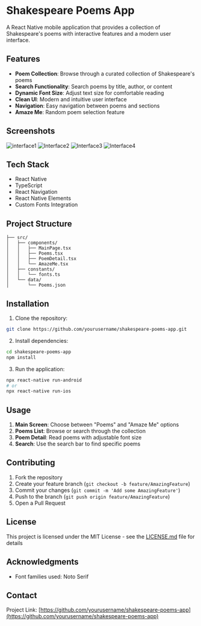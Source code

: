 # Shakespeare Poems App

A React Native mobile application that provides a collection of Shakespeare's poems with interactive features and a modern user interface.

## Features

- **Poem Collection**: Browse through a curated collection of Shakespeare's poems
- **Search Functionality**: Search poems by title, author, or content
- **Dynamic Font Size**: Adjust text size for comfortable reading
- **Clean UI**: Modern and intuitive user interface
- **Navigation**: Easy navigation between poems and sections
- **Amaze Me**: Random poem selection feature

## Screenshots

![interface1](https://github.com/user-attachments/assets/95a050bf-c368-4da6-934a-002901b8ef65)
![Interface2](https://github.com/user-attachments/assets/6ea837f8-24b3-47d4-b4fe-c27592f5ee66)
![Interface3](https://github.com/user-attachments/assets/29285776-22d4-4716-bc56-87f5c712d3ba)
![Interface4](https://github.com/user-attachments/assets/af3b27d4-c26c-47c1-a312-402777f95aea)


## Tech Stack

- React Native
- TypeScript
- React Navigation
- React Native Elements
- Custom Fonts Integration

## Project Structure

```
├── src/
│   ├── components/
│   │   ├── MainPage.tsx
│   │   ├── Poems.tsx
│   │   ├── PoemDetail.tsx
│   │   └── AmazeMe.tsx
│   ├── constants/
│   │   └── fonts.ts
│   └── data/
│       └── Poems.json
```

## Installation

1. Clone the repository:
```bash
git clone https://github.com/yourusername/shakespeare-poems-app.git
```

2. Install dependencies:
```bash
cd shakespeare-poems-app
npm install
```

3. Run the application:
```bash
npx react-native run-android
# or
npx react-native run-ios
```

## Usage

1. **Main Screen**: Choose between "Poems" and "Amaze Me" options
2. **Poems List**: Browse or search through the collection
3. **Poem Detail**: Read poems with adjustable font size
4. **Search**: Use the search bar to find specific poems

## Contributing

1. Fork the repository
2. Create your feature branch (`git checkout -b feature/AmazingFeature`)
3. Commit your changes (`git commit -m 'Add some AmazingFeature'`)
4. Push to the branch (`git push origin feature/AmazingFeature`)
5. Open a Pull Request

## License

This project is licensed under the MIT License - see the [LICENSE.md](LICENSE.md) file for details

## Acknowledgments

- Font families used: Noto Serif

## Contact

Project Link: [https://github.com/yourusername/shakespeare-poems-app](https://github.com/yourusername/shakespeare-poems-app)
